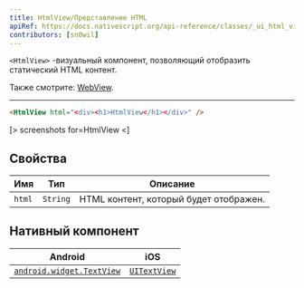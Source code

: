```yaml
---
title: HtmlView/Представление HTML
apiRef: https://docs.nativescript.org/api-reference/classes/_ui_html_view_.htmlview
contributors: [sn0wil]
---
```


`<HtmlView>` -визуальный компонент, позволяющий отобразить статический HTML контент.

Также смотрите: [WebView](/ru/docs/elements/components/web-view).

---

```html
<HtmlView html="<div><h1>HtmlView</h1></div>" />
```

[> screenshots for=HtmlView <]

## Свойства

| Имя | Тип | Описание |
|------|------|-------------|
| `html` | `String` | HTML контент, который будет отображен.

## Нативный компонент

| Android | iOS |
|---------|-----|
| [`android.widget.TextView`](https://developer.android.com/reference/android/widget/TextView.html) | [`UITextView`](https://developer.apple.com/documentation/uikit/uitextview)
